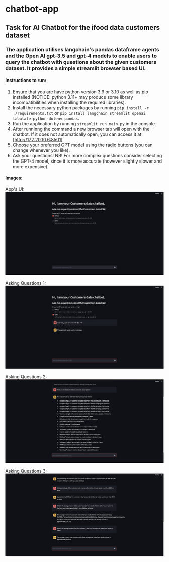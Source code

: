# chatbot-app
## Task for AI Chatbot for the ifood data customers dataset
### The application utilises langchain's pandas dataframe agents and the Open AI gpt-3.5 and gpt-4 models to enable users to query the chatbot with questions about the given customers dataset. It provides a simple streamlit browser based UI.

#### Instructions to run:
1. Ensure that you are have python version 3.9 or 3.10 as well as pip installed (NOTICE: python 3.11+ may produce some library incompatibilities when installing the required libraries).
2. Install the necessary python packages by running `pip install -r ./requirements.txt` or `pip install langchain streamlit openai tabulate python-dotenv pandas`.
3. Run the application by running `streamlit run main.py` in the console.
4. After runninng the command a new browser tab will open with the chatbot. If it does not automatically open, you can access it at [http://172.20.10.6:8501]
5. Choose your preferred GPT model using the radio buttons (you can change whenever you like).
6. Ask your questions! NB! For more complex questions consider selecting the GPT-4 model, since it is more accurate (however slightly slower and more expensive).

#### Images:
App's UI: 
![alt text](https://github.com/aleksandar-ruskov/chatbot-app/blob/main/screenshots/app-screenshot-1.png "Apps UI")

Asking Questions 1:
![alt text](https://github.com/aleksandar-ruskov/chatbot-app/blob/main/screenshots/app-screenshot-2.png "Asking questions 1")

Asking Questions 2:
![alt text](https://github.com/aleksandar-ruskov/chatbot-app/blob/main/screenshots/app-screenshot-3.png "Asking questions 2")

Asking Questions 3:
![alt text](https://github.com/aleksandar-ruskov/chatbot-app/blob/main/screenshots/app-screenshot-4.png "Asking questions 3")
